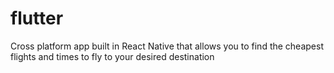 # flutter
Cross platform app built in React Native that allows you to find the cheapest flights and times to fly to your desired destination
